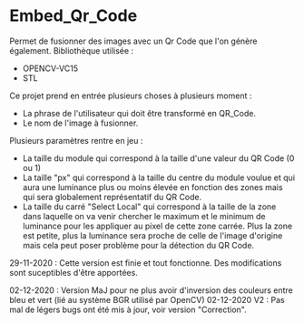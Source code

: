 # Embed_Qr_Code
 Permet de fusionner des images avec un Qr Code que l'on génère également.
Bibliothèque utilisée : 
- OPENCV-VC15
- STL

Ce projet prend en entrée plusieurs choses à plusieurs moment :
- La phrase de l'utilisateur qui doit être transformé en QR_Code.
- Le nom de l'image à fusionner.

Plusieurs paramètres rentre en jeu :
- La taille du module qui correspond à la taille d'une valeur du QR Code (0 ou 1)
- La taille "px" qui correspond à la taille du centre du module voulue et qui aura une luminance plus ou moins élevée en fonction des zones mais qui sera globalement représentatif du QR Code.
- La taille du carré "Select Local" qui correspond à la taille de la zone dans laquelle on va venir chercher le maximum et le minimum de luminance pour les appliquer au pixel de cette zone carrée. Plus la zone est petite, plus la luminance sera proche de celle de l'image d'origine mais cela peut poser problème pour la détection du QR Code.

29-11-2020 : Cette version est finie et tout fonctionne. Des modifications sont suceptibles d'être apportées.

02-12-2020 : Version MaJ pour ne plus avoir d'inversion des couleurs entre bleu et vert (lié au système BGR utilisé par OpenCV)
02-12-2020 V2 : Pas mal de légers bugs ont été mis à jour, voir version "Correction".
